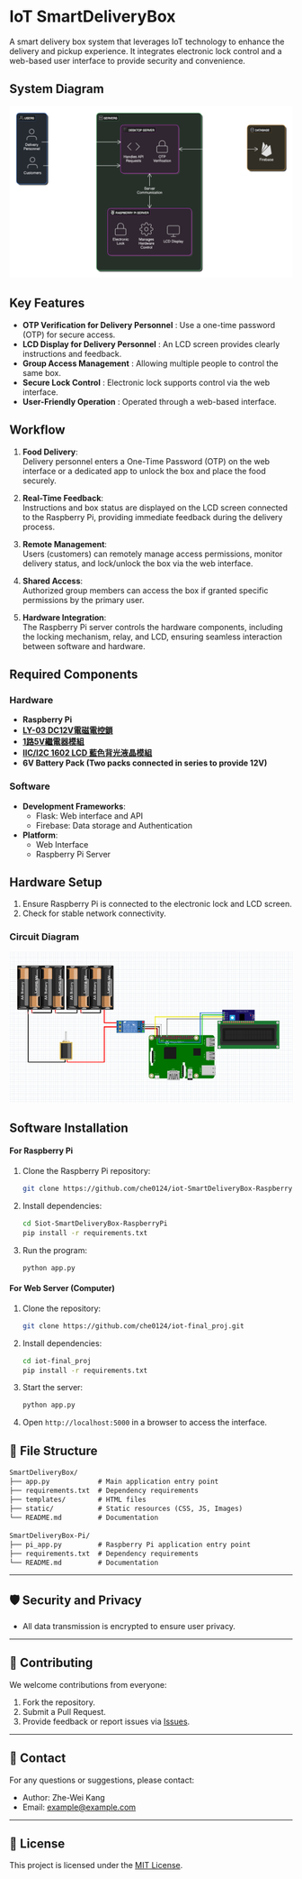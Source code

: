 # IoT SmartDeliveryBox

A smart delivery box system that leverages IoT technology to enhance the delivery and pickup experience. It integrates electronic lock control and a web-based user interface to provide security and convenience.

## System Diagram
![SmartDeliveryBox system](img/system-diagram.png)

## Key Features
- **OTP Verification for Delivery Personnel** : Use a one-time password (OTP) for secure access.
- **LCD Display for Delivery Personnel** : An LCD screen provides clearly instructions and feedback.
- **Group Access Management** : Allowing multiple people to control the same box.
- **Secure Lock Control** : Electronic lock supports control via the web interface.
- **User-Friendly Operation** : Operated through a web-based interface.

## Workflow
1. **Food Delivery**:  
   Delivery personnel enters a One-Time Password (OTP) on the web interface or a dedicated app to unlock the box and place the food securely.  
   
2. **Real-Time Feedback**:  
   Instructions and box status are displayed on the LCD screen connected to the Raspberry Pi, providing immediate feedback during the delivery process.

3. **Remote Management**:  
   Users (customers) can remotely manage access permissions, monitor delivery status, and lock/unlock the box via the web interface.

4. **Shared Access**:  
   Authorized group members can access the box if granted specific permissions by the primary user.

5. **Hardware Integration**:  
   The Raspberry Pi server controls the hardware components, including the locking mechanism, relay, and LCD, ensuring seamless interaction between software and hardware.

## Required Components
### Hardware
- **Raspberry Pi**
- **[LY-03 DC12V電磁電控鎖](https://www.icshop.com.tw/products/368011000480)**
- **[1路5V繼電器模組](https://www.taiwaniot.com.tw/product/1%e8%b7%af%e7%b9%bc%e9%9b%bb%e5%99%a8%e6%a8%a1%e7%b5%84-5v%e4%bd%8e%e9%9b%bb%e5%b9%b3%e8%a7%b8%e7%99%bc-%e7%b9%bc%e9%9b%bb%e5%99%a8%e6%93%b4%e5%b1%95%e6%9d%bf-%e8%97%8d%e7%89%88/)**
- **[IIC/I2C 1602 LCD 藍色背光液晶模組](https://www.taiwaniot.com.tw/product/1602-%e8%97%8d%e5%ba%95%e7%99%bd%e5%ad%97-iici2c-6x2-%e8%83%8c%e5%85%89%e6%b6%b2%e6%99%b6%e6%a8%a1%e7%b5%84/)**
- **6V Battery Pack (Two packs connected in series to provide 12V)**

### Software
- **Development Frameworks**:
  - Flask: Web interface and API
  - Firebase: Data storage and Authentication
- **Platform**:
  - Web Interface
  - Raspberry Pi Server


## Hardware Setup
1. Ensure Raspberry Pi is connected to the electronic lock and LCD screen.
2. Check for stable network connectivity.
### Circuit Diagram
  ![SmartDeliveryBox Circuit](img/circuit-diagram.png)

## Software Installation
#### For Raspberry Pi
1. Clone the Raspberry Pi repository:
   ```bash
   git clone https://github.com/che0124/iot-SmartDeliveryBox-RaspberryPi.git
   ```
2. Install dependencies:
   ```bash
   cd Siot-SmartDeliveryBox-RaspberryPi
   pip install -r requirements.txt
   ```
3. Run the program:
   ```bash
   python app.py
   ```

#### For Web Server (Computer)
1. Clone the repository:
   ```bash
   git clone https://github.com/che0124/iot-final_proj.git
   ```
2. Install dependencies:
   ```bash
   cd iot-final_proj
   pip install -r requirements.txt
   ```
3. Start the server:
   ```bash
   python app.py
   ```
4. Open `http://localhost:5000` in a browser to access the interface.



## 📄 File Structure

```plaintext
SmartDeliveryBox/
├── app.py            # Main application entry point
├── requirements.txt  # Dependency requirements
├── templates/        # HTML files
├── static/           # Static resources (CSS, JS, Images)
└── README.md         # Documentation

SmartDeliveryBox-Pi/
├── pi_app.py         # Raspberry Pi application entry point
├── requirements.txt  # Dependency requirements
└── README.md         # Documentation
```

---

## 🛡 Security and Privacy
- All data transmission is encrypted to ensure user privacy.

---

## 🤝 Contributing
We welcome contributions from everyone:
1. Fork the repository.
2. Submit a Pull Request.
3. Provide feedback or report issues via [Issues](https://github.com/yourusername/SmartDeliveryBox/issues).

---

## 📧 Contact
For any questions or suggestions, please contact:
- Author: Zhe-Wei Kang
- Email: example@example.com

---

## 📜 License
This project is licensed under the [MIT License](https://opensource.org/licenses/MIT).
